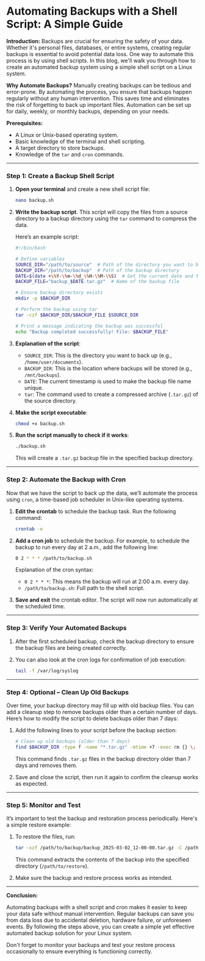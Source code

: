 # Automating Backups with a Shell Script: A Simple Guide

**Introduction:**
Backups are crucial for ensuring the safety of your data. Whether it's personal files, databases, or entire systems, creating regular backups is essential to avoid potential data loss. One way to automate this process is by using shell scripts. In this blog, we'll walk you through how to create an automated backup system using a simple shell script on a Linux system.

**Why Automate Backups?**
Manually creating backups can be tedious and error-prone. By automating the process, you ensure that backups happen regularly without any human intervention. This saves time and eliminates the risk of forgetting to back up important files. Automation can be set up for daily, weekly, or monthly backups, depending on your needs.

**Prerequisites:**
- A Linux or Unix-based operating system.
- Basic knowledge of the terminal and shell scripting.
- A target directory to store backups.
- Knowledge of the `tar` and `cron` commands.

---

### Step 1: Create a Backup Shell Script

1. **Open your terminal** and create a new shell script file:
   
   ```bash
   nano backup.sh
   ```

2. **Write the backup script**. This script will copy the files from a source directory to a backup directory using the `tar` command to compress the data.

   Here’s an example script:

   ```bash
   #!/bin/bash

   # Define variables
   SOURCE_DIR="/path/to/source"  # Path of the directory you want to back up
   BACKUP_DIR="/path/to/backup"  # Path of the backup directory
   DATE=$(date +\%Y-\%m-\%d_\%H-\%M-\%S)  # Get the current date and time for file naming
   BACKUP_FILE="backup_$DATE.tar.gz"  # Name of the backup file

   # Ensure backup directory exists
   mkdir -p $BACKUP_DIR

   # Perform the backup using tar
   tar -czf $BACKUP_DIR/$BACKUP_FILE $SOURCE_DIR

   # Print a message indicating the backup was successful
   echo "Backup completed successfully! File: $BACKUP_FILE"
   ```

3. **Explanation of the script**:
   - `SOURCE_DIR`: This is the directory you want to back up (e.g., `/home/user/documents`).
   - `BACKUP_DIR`: This is the location where backups will be stored (e.g., `/mnt/backups`).
   - `DATE`: The current timestamp is used to make the backup file name unique.
   - `tar`: The command used to create a compressed archive (`.tar.gz`) of the source directory.

4. **Make the script executable**:

   ```bash
   chmod +x backup.sh
   ```

5. **Run the script manually to check if it works**:

   ```bash
   ./backup.sh
   ```

   This will create a `.tar.gz` backup file in the specified backup directory.

---

### Step 2: Automate the Backup with Cron

Now that we have the script to back up the data, we’ll automate the process using `cron`, a time-based job scheduler in Unix-like operating systems.

1. **Edit the crontab** to schedule the backup task. Run the following command:

   ```bash
   crontab -e
   ```

2. **Add a cron job** to schedule the backup. For example, to schedule the backup to run every day at 2 a.m., add the following line:

   ```bash
   0 2 * * * /path/to/backup.sh
   ```

   Explanation of the cron syntax:
   - `0 2 * * *`: This means the backup will run at 2:00 a.m. every day.
   - `/path/to/backup.sh`: Full path to the shell script.

3. **Save and exit** the crontab editor. The script will now run automatically at the scheduled time.

---

### Step 3: Verify Your Automated Backups

1. After the first scheduled backup, check the backup directory to ensure the backup files are being created correctly.
2. You can also look at the cron logs for confirmation of job execution:

   ```bash
   tail -f /var/log/syslog
   ```

---

### Step 4: Optional – Clean Up Old Backups

Over time, your backup directory may fill up with old backup files. You can add a cleanup step to remove backups older than a certain number of days. Here’s how to modify the script to delete backups older than 7 days:

1. Add the following lines to your script before the backup section:

   ```bash
   # Clean up old backups (older than 7 days)
   find $BACKUP_DIR -type f -name "*.tar.gz" -mtime +7 -exec rm {} \;
   ```

   This command finds `.tar.gz` files in the backup directory older than 7 days and removes them.

2. Save and close the script, then run it again to confirm the cleanup works as expected.

---

### Step 5: Monitor and Test

It’s important to test the backup and restoration process periodically. Here's a simple restore example:

1. To restore the files, run:

   ```bash
   tar -xzf /path/to/backup/backup_2025-03-02_12-00-00.tar.gz -C /path/to/restore
   ```

   This command extracts the contents of the backup into the specified directory (`/path/to/restore`).

2. Make sure the backup and restore process works as intended.

---

**Conclusion:**

Automating backups with a shell script and cron makes it easier to keep your data safe without manual intervention. Regular backups can save you from data loss due to accidental deletion, hardware failure, or unforeseen events. By following the steps above, you can create a simple yet effective automated backup solution for your Linux system. 

Don't forget to monitor your backups and test your restore process occasionally to ensure everything is functioning correctly.
